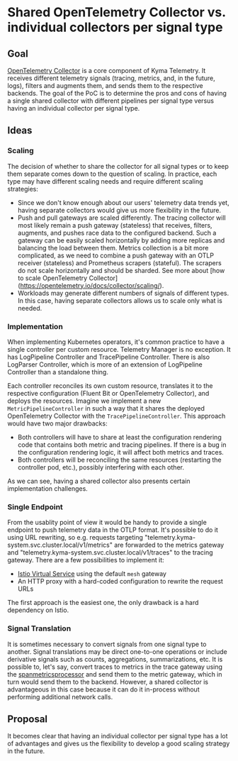 # Shared OpenTelemetry Collector vs. individual collectors per signal type 

## Goal 
[OpenTelemetry Collector](https://opentelemetry.io/docs/collector/) is a core component of Kyma Telemetry. It receives different telemetry signals (tracing, metrics, and, in the future, logs), filters and augments them, and sends them to the respective backends. The goal of the PoC is to determine the pros and cons of having a single shared collector with different pipelines per signal type versus having an individual collector per signal type.


## Ideas

### Scaling

The decision of whether to share the collector for all signal types or to keep them separate comes down to the question of scaling. In practice, each type may have different scaling needs and require different scaling strategies:

* Since we don't know enough about our users' telemetry data trends yet, having separate collectors would give us more flexibility in the future.
* Push and pull gateways are scaled differently. The tracing collector will most likely remain a push gateway (stateless) that receives, filters, augments, and pushes race data to the configured backend. Such a gateway can be easily scaled horizontally by adding more replicas and balancing the load between them. Metrics collection is a bit more complicated, as we need to combine a push gateway with an OTLP receiver (stateless) and Prometheus scrapers (stateful). The scrapers do not scale horizontally and should be sharded. See more about [how to scale OpenTelemetry Collector] (https://opentelemetry.io/docs/collector/scaling/). 
* Workloads may generate different numbers of signals of different types. In this case, having separate collectors allows us to scale only what is needed.

### Implementation

When implementing Kubernetes operators, it's common practice to have a single controller per custom resource. Telemetry Manager is no exception. It has LogPipeline Controller and TracePipeline Controller. There is also LogParser Controller, which is more of an extension of LogPipeline Controller than a standalone thing. 

Each controller reconciles its own custom resource, translates it to the respective configuration (Fluent Bit or OpenTelemetry Collector), and deploys the resources. Imagine we implement a new `MetricPipelineController` in such a way that it shares the deployed OpenTelemetry Collector with the `TracePipelineController`. This approach would have two major drawbacks:
* Both controllers will have to share at least the configuration rendering code that contains both metric and tracing pipelines. If there is a bug in the configuration rendering logic, it will affect both metrics and traces.
* Both controllers will be reconciling the same resources (restarting the controller pod, etc.), possibly interfering with each other.

As we can see, having a shared collector also presents certain implementation challenges.

### Single Endpoint

From the usablity point of view it would be handy to provide a single endpoint to push telemetry data in the OTLP format. It's possible to do it using URL rewriting, so e.g. requests targeting "telemetry.kyma-system.svc.cluster.local/v1/metrics" are forwarded to the metrics gateway and "telemetry.kyma-system.svc.cluster.local/v1/traces"
to the tracing gateway. There are a few possibilities to implement it:
*  [Istio Virtual Service](https://istio.io/latest/docs/reference/config/networking/virtual-service/) using the default `mesh` gateway
* An HTTP proxy with a hard-coded configuration to rewrite the request URLs

The first approach is the easiest one, the only drawback is a hard dependency on Istio.

### Signal Translation

It is sometimes necessary to convert signals from one signal type to another. Signal translations may be direct one-to-one operations or include derivative signals such as counts, aggregations, summarizations, etc. It is possible to, let's say, convert traces to metrics in the trace gateway using the [spanmetricsprocessor](https://github.com/open-telemetry/opentelemetry-collector-contrib/tree/main/processor/spanmetricsprocessor) and send them to the metric gateway, which in turn would send them to the backend. However, a shared collector is advantageous in this case because it can do it in-process without performing additional network calls.

## Proposal

It becomes clear that having an individual collector per signal type has a lot of advantages and gives us the flexibility to develop a good scaling strategy in the future.
